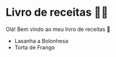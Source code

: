 # Livro de receitas :man_cook:

Olá! Bem vindo ao meu livro de receitas :wave:

- Lasanha a Bolonhesa
- Torta de Frango
